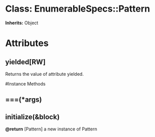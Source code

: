 # Class: EnumerableSpecs::Pattern
**Inherits:** Object
    



# Attributes
## yielded[RW] [](#attribute-i-yielded)
Returns the value of attribute yielded.


#Instance Methods
## ===(*args) [](#method-i-===)

## initialize(&block) [](#method-i-initialize)

**@return** [Pattern] a new instance of Pattern

